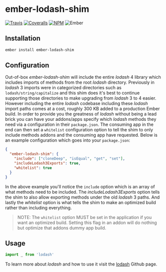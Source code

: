 # ember-lodash-shim

[![Travis][ci-img]][ci-url] [![Coveralls][cov-img]][cov-url] [![NPM][npm-img]][npm-url] ![Ember][ember-img]

## Installation

```bash
ember install ember-lodash-shim
```

## Configuration

Out-of-box *ember-lodash-shim* will include the entire *lodash* 4 library which includes imports of methods from the root *lodash* directory. Previously in *lodash* 3 imports were in categorized directories such as `lodash/string/capitalize` and this shim does it's best to continue supporting those directories to make upgrading from *lodash* 3 to 4 easier. However including the entire *lodash* codebase including these *lodash* import paths comes at a cost, roughly 300 KB added to a production Ember build. In order to provide you the greatness of *lodash* without being a lead brick you can have your addons/apps specify which *lodash* methods they need via a configuration in their `package.json`. The consuming app in the end can then set a `whitelist` configuration option to tell the shim to only include methods addons and the consuming app have requested. Below is an example configuration which goes into your `package.json`:

```json
{
  "ember-lodash-shim": {
    "include": ["cloneDeep", "isEqual", "get", "set"],
    "includeLodash3Exports": true,
    "whitelist": true
  }
}
```

In the above example you'll notice the `include` option which is an array of what methods need to be included. The *includeLodash3Exports* option tells the shim to also allow exporting methods under the old *lodash* 3 paths. And lastly the *whitelist* option is what tells the shim to make an optimized build rather than including everything.

> NOTE: The `whitelist` option MUST be set in the application if you want an optimized build. Setting this flag in an addon will do nothing but optimize that addons dummy app build.

## Usage

```js
import _ from 'lodash'
```

To learn more about *lodash* and how to use it visit the [lodash](https://github.com/lodash/lodash) Github page.

[ci-img]: https://img.shields.io/travis/ciena-blueplanet/ember-lodash-shim.svg "Travis CI Build Status"
[ci-url]: https://travis-ci.org/ciena-blueplanet/ember-lodash-shim
[cov-img]: https://img.shields.io/coveralls/cciena-blueplanet/ember-lodash-shim.svg "Coveralls Code Coverage"
[cov-url]: https://coveralls.io/github/ciena-blueplanet/ember-lodash-shim
[ember-img]: https://img.shields.io/badge/ember-1.12.2+-green.svg "Ember 1.12.2+"
[npm-img]: https://img.shields.io/npm/v/ember-lodash-shim.svg "NPM Version"
[npm-url]: https://www.npmjs.com/package/ember-lodash-shim

